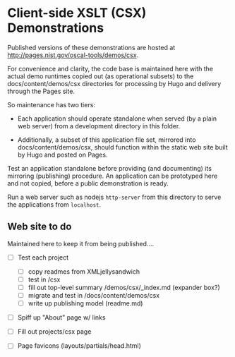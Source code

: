 # Client-side XSLT (CSX) Demonstrations

Published versions of these demonstrations are hosted at http://pages.nist.gov/oscal-tools/demos/csx.

For convenience and clarity, the code base is maintained here with the actual demo runtimes copied out (as operational subsets) to the docs/content/demos/csx directories for processing by Hugo and delivery through the Pages site.

So maintenance has two tiers:

- Each application should operate standalone when served (by a plain web server) from a development directory in this folder.

- Additionally, a subset of this application file set, mirrored into docs/content/demos/csx, should function within the static web site built by Hugo and posted on Pages.

Test an application standalone before providing (and documenting) its mirroring (publishing) procedure. An application can be prototyped here and not copied, before a public demonstration is ready.

Run a web server such as nodejs `http-server` from this directory to serve the applications from `localhost`.

## Web site to do

Maintained here to keep it from being published....

- [ ] Test each project
    - [ ] copy readmes from XMLjellysandwich
    - [ ] test in /csx
    - [ ] fill out top-level summary /demos/csx/_index.md (expander box?)
    - [ ] migrate and test in /docs/content/demos/csx
    - [ ] write up publishing model (readme.md)
- [ ] Spiff up "About" page w/ links
- [ ] Fill out projects/csx page
- [ ] Page favicons (layouts/partials/head.html)
   